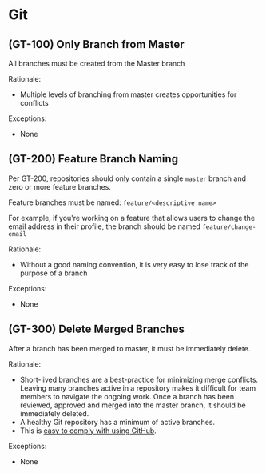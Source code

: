# Git

## (GT-100) Only Branch from Master

All branches must be created from the Master branch

Rationale:

- Multiple levels of branching from master creates opportunities for conflicts

Exceptions:

- None

## (GT-200) Feature Branch Naming

Per GT-200, repositories should only contain a single `master` branch and zero
or more feature branches.

Feature branches must be named: `feature/<descriptive name>`

For example, if you're working on a feature that allows users to change the email
address in their profile, the branch should be named `feature/change-email`

Rationale:

- Without a good naming convention, it is very easy to lose track of the purpose
  of a branch

Exceptions:

- None

## (GT-300) Delete Merged Branches

After a branch has been merged to master, it must be immediately delete.

Rationale:

- Short-lived branches are a best-practice for minimizing merge conflicts.
  Leaving many branches active in a repository makes it difficult for team members
  to navigate the ongoing work. Once a branch has been reviewed, approved and merged
  into the master branch, it should be immediately deleted.
- A healthy Git repository has a minimum of active branches.
- This is [easy to comply with using GitHub](https://help.github.com/en/github/administering-a-repository/managing-the-automatic-deletion-of-branches).

Exceptions:

- None
